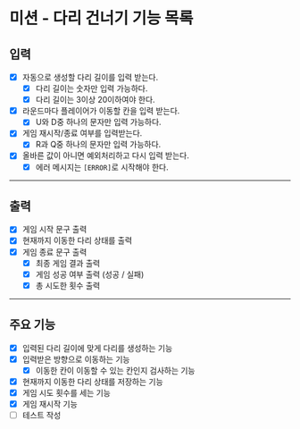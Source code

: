 # 미션 - 다리 건너기 기능 목록

## 입력

- [x] 자동으로 생성할 다리 길이를 입력 받는다.
    - [x] 다리 길이는 숫자만 입력 가능하다.
    - [x] 다리 길이는 3이상 20이하여야 한다.
- [x] 라운드마다 플레이어가 이동할 칸을 입력 받는다.
    - [x] U와 D중 하나의 문자만 입력 가능하다.
- [x] 게임 재시작/종료 여부를 입력받는다.
    - [x] R과 Q중 하나의 문자만 입력 가능하다.
- [x] 올바른 값이 아니면 예외처리하고 다시 입력 받는다.
    - [x] 에러 메시지는 `[ERROR]`로 시작해야 한다.

---

## 출력

- [x] 게임 시작 문구 출력
- [x] 현재까지 이동한 다리 상태를 출력
- [x] 게임 종료 문구 출력
    - [x] 최종 게임 결과 출력
    - [x] 게임 성공 여부 출력 (성공 / 실패)
    - [x] 총 시도한 횟수 출력

---

## 주요 기능

- [x] 입력된 다리 길이에 맞게 다리를 생성하는 기능
- [x] 입력받은 방향으로 이동하는 기능
    - [x] 이동한 칸이 이동할 수 있는 칸인지 검사하는 기능
- [x] 현재까지 이동한 다리 상태를 저장하는 기능
- [x] 게임 시도 횟수를 세는 기능
- [x] 게임 재시작 기능
- [ ] 테스트 작성
